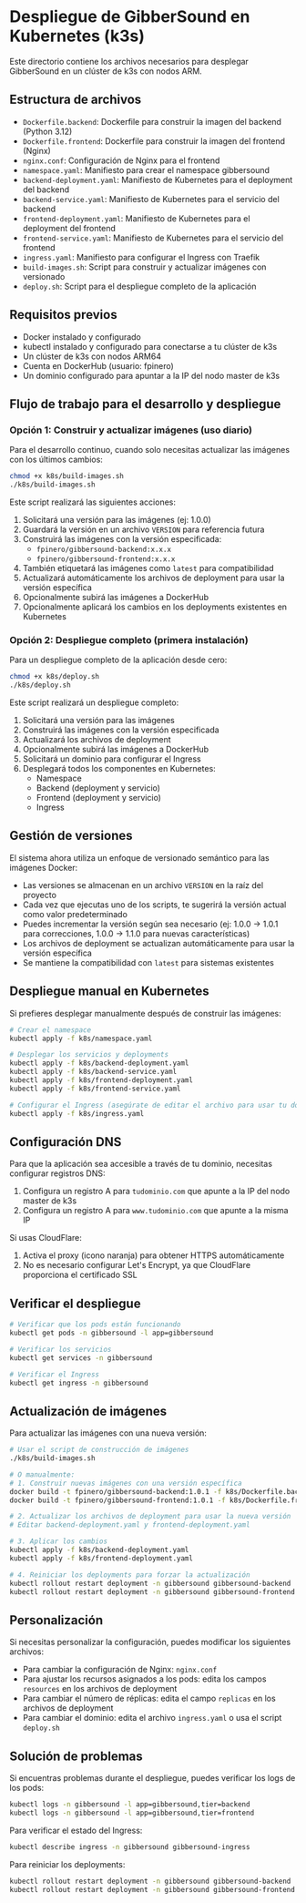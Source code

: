 # Despliegue de GibberSound en Kubernetes (k3s)

Este directorio contiene los archivos necesarios para desplegar GibberSound en un clúster de k3s con nodos ARM.

## Estructura de archivos

- `Dockerfile.backend`: Dockerfile para construir la imagen del backend (Python 3.12)
- `Dockerfile.frontend`: Dockerfile para construir la imagen del frontend (Nginx)
- `nginx.conf`: Configuración de Nginx para el frontend
- `namespace.yaml`: Manifiesto para crear el namespace gibbersound
- `backend-deployment.yaml`: Manifiesto de Kubernetes para el deployment del backend
- `backend-service.yaml`: Manifiesto de Kubernetes para el servicio del backend
- `frontend-deployment.yaml`: Manifiesto de Kubernetes para el deployment del frontend
- `frontend-service.yaml`: Manifiesto de Kubernetes para el servicio del frontend
- `ingress.yaml`: Manifiesto para configurar el Ingress con Traefik
- `build-images.sh`: Script para construir y actualizar imágenes con versionado
- `deploy.sh`: Script para el despliegue completo de la aplicación

## Requisitos previos

- Docker instalado y configurado
- kubectl instalado y configurado para conectarse a tu clúster de k3s
- Un clúster de k3s con nodos ARM64
- Cuenta en DockerHub (usuario: fpinero)
- Un dominio configurado para apuntar a la IP del nodo master de k3s

## Flujo de trabajo para el desarrollo y despliegue

### Opción 1: Construir y actualizar imágenes (uso diario)

Para el desarrollo continuo, cuando solo necesitas actualizar las imágenes con los últimos cambios:

```bash
chmod +x k8s/build-images.sh
./k8s/build-images.sh
```

Este script realizará las siguientes acciones:

1. Solicitará una versión para las imágenes (ej: 1.0.0)
2. Guardará la versión en un archivo `VERSION` para referencia futura
3. Construirá las imágenes con la versión especificada:
   - `fpinero/gibbersound-backend:x.x.x`
   - `fpinero/gibbersound-frontend:x.x.x`
4. También etiquetará las imágenes como `latest` para compatibilidad
5. Actualizará automáticamente los archivos de deployment para usar la versión específica
6. Opcionalmente subirá las imágenes a DockerHub
7. Opcionalmente aplicará los cambios en los deployments existentes en Kubernetes

### Opción 2: Despliegue completo (primera instalación)

Para un despliegue completo de la aplicación desde cero:

```bash
chmod +x k8s/deploy.sh
./k8s/deploy.sh
```

Este script realizará un despliegue completo:

1. Solicitará una versión para las imágenes
2. Construirá las imágenes con la versión especificada
3. Actualizará los archivos de deployment
4. Opcionalmente subirá las imágenes a DockerHub
5. Solicitará un dominio para configurar el Ingress
6. Desplegará todos los componentes en Kubernetes:
   - Namespace
   - Backend (deployment y servicio)
   - Frontend (deployment y servicio)
   - Ingress

## Gestión de versiones

El sistema ahora utiliza un enfoque de versionado semántico para las imágenes Docker:

- Las versiones se almacenan en un archivo `VERSION` en la raíz del proyecto
- Cada vez que ejecutas uno de los scripts, te sugerirá la versión actual como valor predeterminado
- Puedes incrementar la versión según sea necesario (ej: 1.0.0 → 1.0.1 para correcciones, 1.0.0 → 1.1.0 para nuevas características)
- Los archivos de deployment se actualizan automáticamente para usar la versión específica
- Se mantiene la compatibilidad con `latest` para sistemas existentes

## Despliegue manual en Kubernetes

Si prefieres desplegar manualmente después de construir las imágenes:

```bash
# Crear el namespace
kubectl apply -f k8s/namespace.yaml

# Desplegar los servicios y deployments
kubectl apply -f k8s/backend-deployment.yaml
kubectl apply -f k8s/backend-service.yaml
kubectl apply -f k8s/frontend-deployment.yaml
kubectl apply -f k8s/frontend-service.yaml

# Configurar el Ingress (asegúrate de editar el archivo para usar tu dominio)
kubectl apply -f k8s/ingress.yaml
```

## Configuración DNS

Para que la aplicación sea accesible a través de tu dominio, necesitas configurar registros DNS:

1. Configura un registro A para `tudominio.com` que apunte a la IP del nodo master de k3s
2. Configura un registro A para `www.tudominio.com` que apunte a la misma IP

Si usas CloudFlare:
1. Activa el proxy (icono naranja) para obtener HTTPS automáticamente
2. No es necesario configurar Let's Encrypt, ya que CloudFlare proporciona el certificado SSL

## Verificar el despliegue

```bash
# Verificar que los pods están funcionando
kubectl get pods -n gibbersound -l app=gibbersound

# Verificar los servicios
kubectl get services -n gibbersound

# Verificar el Ingress
kubectl get ingress -n gibbersound
```

## Actualización de imágenes

Para actualizar las imágenes con una nueva versión:

```bash
# Usar el script de construcción de imágenes
./k8s/build-images.sh

# O manualmente:
# 1. Construir nuevas imágenes con una versión específica
docker build -t fpinero/gibbersound-backend:1.0.1 -f k8s/Dockerfile.backend .
docker build -t fpinero/gibbersound-frontend:1.0.1 -f k8s/Dockerfile.frontend .

# 2. Actualizar los archivos de deployment para usar la nueva versión
# Editar backend-deployment.yaml y frontend-deployment.yaml

# 3. Aplicar los cambios
kubectl apply -f k8s/backend-deployment.yaml
kubectl apply -f k8s/frontend-deployment.yaml

# 4. Reiniciar los deployments para forzar la actualización
kubectl rollout restart deployment -n gibbersound gibbersound-backend
kubectl rollout restart deployment -n gibbersound gibbersound-frontend
```

## Personalización

Si necesitas personalizar la configuración, puedes modificar los siguientes archivos:

- Para cambiar la configuración de Nginx: `nginx.conf`
- Para ajustar los recursos asignados a los pods: edita los campos `resources` en los archivos de deployment
- Para cambiar el número de réplicas: edita el campo `replicas` en los archivos de deployment
- Para cambiar el dominio: edita el archivo `ingress.yaml` o usa el script `deploy.sh`

## Solución de problemas

Si encuentras problemas durante el despliegue, puedes verificar los logs de los pods:

```bash
kubectl logs -n gibbersound -l app=gibbersound,tier=backend
kubectl logs -n gibbersound -l app=gibbersound,tier=frontend
```

Para verificar el estado del Ingress:
```bash
kubectl describe ingress -n gibbersound gibbersound-ingress
```

Para reiniciar los deployments:
```bash
kubectl rollout restart deployment -n gibbersound gibbersound-backend
kubectl rollout restart deployment -n gibbersound gibbersound-frontend
``` 